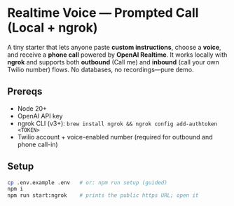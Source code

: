 # Realtime Voice — Prompted Call (Local + ngrok)

A tiny starter that lets anyone paste **custom instructions**, choose a **voice**, and receive a **phone call** powered by **OpenAI Realtime**. It works locally with **ngrok** and supports both **outbound** (Call me) and **inbound** (call your own Twilio number) flows. No databases, no recordings—pure demo.

## Prereqs
- Node 20+
- OpenAI API key
- ngrok CLI (v3+): `brew install ngrok && ngrok config add-authtoken <TOKEN>`
- Twilio account + voice-enabled number (required for outbound and phone call-in)

## Setup
```bash
cp .env.example .env   # or: npm run setup (guided)
npm i
npm run start:ngrok    # prints the public https URL; open it
